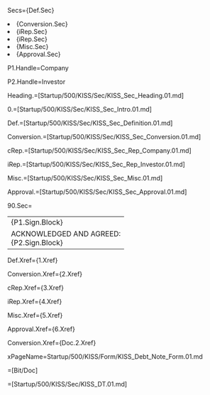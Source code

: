 Secs={Def.Sec}<li>{Conversion.Sec}<li>{iRep.Sec}<li>{iRep.Sec}<li>{Misc.Sec}<li>{Approval.Sec}

P1.Handle=Company

P2.Handle=Investor

Heading.=[Startup/500/KISS/Sec/KISS_Sec_Heading.01.md]

0.=[Startup/500/KISS/Sec/KISS_Sec_Intro.01.md]

Def.=[Startup/500/KISS/Sec/KISS_Sec_Definition.01.md]

Conversion.=[Startup/500/KISS/Sec/KISS_Sec_Conversion.01.md]

cRep.=[Startup/500/KISS/Sec/KISS_Sec_Rep_Company.01.md]

iRep.=[Startup/500/KISS/Sec/KISS_Sec_Rep_Investor.01.md]

Misc.=[Startup/500/KISS/Sec/KISS_Sec_Misc.01.md]

Approval.=[Startup/500/KISS/Sec/KISS_Sec_Approval.01.md]

90.Sec=<table><tr><td valign="top">{P1.Sign.Block}</td></tr><tr><td valign="top">ACKNOWLEDGED AND AGREED:<br>{P2.Sign.Block}</td></tr></table>


Def.Xref={1.Xref}

Conversion.Xref={2.Xref}

cRep.Xref={3.Xref}

iRep.Xref={4.Xref}

Misc.Xref={5.Xref}

Approval.Xref={6.Xref}

Conversion.Xref={Doc.2.Xref}

xPageName=Startup/500/KISS/Form/KISS_Debt_Note_Form.01.md

=[Bit/Doc]

=[Startup/500/KISS/Sec/KISS_DT.01.md]